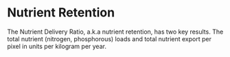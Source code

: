 # Nutrient Retention

The Nutrient Delivery Ratio, a.k.a nutrient retention, has two key results. The total nutrient (nitrogen, phosphorous) loads and total nutrient export per pixel in units per kilogram per year.
